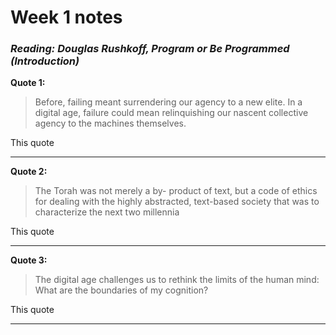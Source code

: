 # Week 1 notes
### *Reading: Douglas Rushkoff, Program or Be Programmed (Introduction)*

**Quote 1:**

> Before, failing meant surrendering our agency to a new elite. In a digital age, failure could mean relinquishing our nascent collective agency to the machines themselves.

This quote 

---

**Quote 2:**

> The Torah was not merely a by- product of text, but a code of ethics for dealing with the highly abstracted, text-based society that was to characterize the next two millennia

This quote 

---

**Quote 3:**

> The digital age challenges us to rethink the limits of the human mind: What are the boundaries of my cognition?

This quote 

---